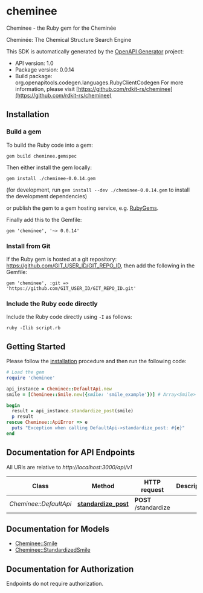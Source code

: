 # cheminee

Cheminee - the Ruby gem for the Cheminée

Cheminée: The Chemical Structure Search Engine

This SDK is automatically generated by the [OpenAPI Generator](https://openapi-generator.tech) project:

- API version: 1.0
- Package version: 0.0.14
- Build package: org.openapitools.codegen.languages.RubyClientCodegen
For more information, please visit [https://github.com/rdkit-rs/cheminee](https://github.com/rdkit-rs/cheminee)

## Installation

### Build a gem

To build the Ruby code into a gem:

```shell
gem build cheminee.gemspec
```

Then either install the gem locally:

```shell
gem install ./cheminee-0.0.14.gem
```

(for development, run `gem install --dev ./cheminee-0.0.14.gem` to install the development dependencies)

or publish the gem to a gem hosting service, e.g. [RubyGems](https://rubygems.org/).

Finally add this to the Gemfile:

    gem 'cheminee', '~> 0.0.14'

### Install from Git

If the Ruby gem is hosted at a git repository: https://github.com/GIT_USER_ID/GIT_REPO_ID, then add the following in the Gemfile:

    gem 'cheminee', :git => 'https://github.com/GIT_USER_ID/GIT_REPO_ID.git'

### Include the Ruby code directly

Include the Ruby code directly using `-I` as follows:

```shell
ruby -Ilib script.rb
```

## Getting Started

Please follow the [installation](#installation) procedure and then run the following code:

```ruby
# Load the gem
require 'cheminee'

api_instance = Cheminee::DefaultApi.new
smile = [Cheminee::Smile.new({smile: 'smile_example'})] # Array<Smile> | 

begin
  result = api_instance.standardize_post(smile)
  p result
rescue Cheminee::ApiError => e
  puts "Exception when calling DefaultApi->standardize_post: #{e}"
end

```

## Documentation for API Endpoints

All URIs are relative to *http://localhost:3000/api/v1*

Class | Method | HTTP request | Description
------------ | ------------- | ------------- | -------------
*Cheminee::DefaultApi* | [**standardize_post**](docs/DefaultApi.md#standardize_post) | **POST** /standardize | 


## Documentation for Models

 - [Cheminee::Smile](docs/Smile.md)
 - [Cheminee::StandardizedSmile](docs/StandardizedSmile.md)


## Documentation for Authorization

Endpoints do not require authorization.

